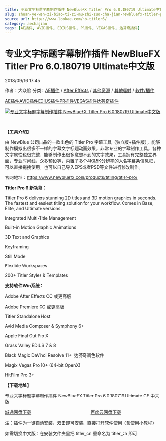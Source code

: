 ```yaml
---
title: 专业文字标题字幕制作插件 NewBlueFX Titler Pro 6.0.180719 Ultimate中文版
slug: zhuan-ye-wen-zi-biao-ti-zi-mu-zhi-zuo-cha-jian-newbluefx-titler-pro-6-0-180719-ultimatezhong-wen-ban
source_url: https://www.lookae.com/nb-titler6/
category: aechajian
tags: [AE插件, AVID插件, EDIUS插件, PR插件, VEGAS插件, 达芬奇插件]
---
```

# 专业文字标题字幕制作插件 NewBlueFX Titler Pro 6.0.180719 Ultimate中文版

2018/09/16 17:45

作者：大众脸
分类：[AE插件](https://www.lookae.com/after-effects/aechajian/) / [After Effects](https://www.lookae.com/after-effects/) / [其他资源](https://www.lookae.com/qitarjcj/otherzy/) / [其他辐射](https://www.lookae.com/others/) / [软件/插件](https://www.lookae.com/qitarjcj/)

[AE插件](https://www.lookae.com/tag/ae%e6%8f%92%e4%bb%b6/)[AVID插件](https://www.lookae.com/tag/avid%e6%8f%92%e4%bb%b6/)[EDIUS插件](https://www.lookae.com/tag/edius%e6%8f%92%e4%bb%b6/)[PR插件](https://www.lookae.com/tag/pr%e6%8f%92%e4%bb%b6/)[VEGAS插件](https://www.lookae.com/tag/vegas%e6%8f%92%e4%bb%b6/)[达芬奇插件](https://www.lookae.com/tag/%e8%be%be%e8%8a%ac%e5%a5%87%e6%8f%92%e4%bb%b6/)

[![专业文字标题字幕制作插件 NewBlueFX Titler Pro 6.0.180719 Ultimate中文版](https://www.lookae.com/wp-content/uploads/2017/11/Titler-Pro-6.jpg "专业文字标题字幕制作插件 NewBlueFX Titler Pro 6.0.180719 Ultimate中文版-LookAE.com")](https://www.lookae.com/wp-content/uploads/2017/11/Titler-Pro-6.jpg)

[﻿](https://cloud.video.taobao.com//play/u/705956171/p/1/e/6/t/1/50045156661.mp4)

**【工具介绍】**

由 NewBlue 公司出品的一款出色的 Titler Pro 字幕工具（独立版+插件版），能够制作模拟出很多不一样的字幕文字标题动画效果，非常专业的字幕制作工具，各种文字属性也很完整，能够制作出很多意想不到的文字效果，工具拥有完整独立界面，专业时间线，众多预设等，内置了多个4K&5K分辨率的人名字幕条信息框，可以直接拖拽使用，也可以自己导入EPS或者PSD等文件进行修改制作。

官网地址：https://www.newbluefx.com/products/titling/titler-pro/

**Titler Pro 6 新功能：**

Titler Pro 6 delivers stunning 2D titles and 3D motion graphics in seconds. The fastest and easiest titling solution for your workflow. Comes in Base, Elite, and Ultimate versions.

Integrated Multi-Title Management

Built-in Motion Graphic Animations

3D Text and Graphics

Keyframing

Still Mode

Flexible Workspaces

200+ Titler Styles & Templates

**支持软件Win系统：**

Adobe After Effects CC 或更高版

Adobe Premiere CC 或更高版

Titler Standalone Host

Avid Media Composer & Symphony 6+

~~Apple Final Cut Pro X~~

Grass Valley EDIUS 7 & 8

Black Magic DaVinci Resolve 11+  达芬奇调色软件

Magix Vegas Pro 10+ (64-bit OpenX)

HitFilm Pro 3+

**【下载地址】**

专业文字标题字幕制作插件 NewBlueFX Titler Pro 6.0.180719 Ultimate CE 中文版

[城通网盘下载](https://lookae.ctfile.com/fs/680462-310408093)                                                 [百度云网盘下载](https://pan.baidu.com/s/12K451DP-UA-wZpfXffQenQ)

注：插件为一键自动安装，双击即可安装，直接打开软件使用（含使用小教程）

如需切换中文版：在安装文件夹里把 titler\_cn 重命名为 titler\_zh 即可
